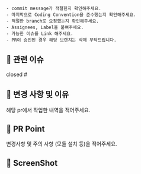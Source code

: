 ```
- commit message가 적절한지 확인해주세요.
- 마지막으로 Coding Convention을 준수했는지 확인해주세요.
- 적절한 branch로 요청했는지 확인해주세요.
- Assignees, Label을 붙여주세요.
- 가능한 이슈를 Link 해주세요.
- PR이 승인된 경우 해당 브랜치는 삭제 부탁드립니다.
```

## 🍎 관련 이슈
closed #

## 🍎 변경 사항 및 이유
해당 pr에서 작업한 내역을 적어주세요.

## 🍎 PR Point
변경사항 및 주의 사항 (모듈 설치 등)을 적어주세요.

## 📸 ScreenShot
